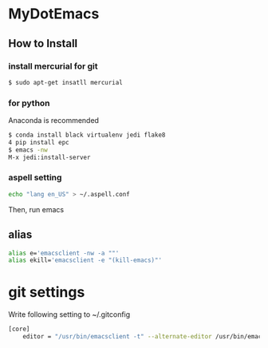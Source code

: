 # MyDotEmacs

## How to Install
### install mercurial for git
```sh
$ sudo apt-get insatll mercurial
```

### for python
Anaconda is recommended
```sh
$ conda install black virtualenv jedi flake8
4 pip install epc
$ emacs -nw
M-x jedi:install-server
```


### aspell setting
```sh
echo "lang en_US" > ~/.aspell.conf
```

Then, run emacs

## alias
```sh
alias e='emacsclient -nw -a ""'
alias ekill='emacsclient -e "(kill-emacs)"'
```

# git settings
Write following setting to ~/.gitconfig
```sh
[core]
    editor = "/usr/bin/emacsclient -t" --alternate-editor /usr/bin/emacs
```
